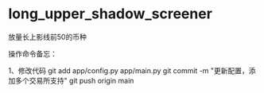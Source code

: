 # long_upper_shadow_screener
放量长上影线前50的币种


操作命令备忘：

1、修改代码
git add app/config.py app/main.py
git commit -m "更新配置，添加多个交易所支持"
git push origin main